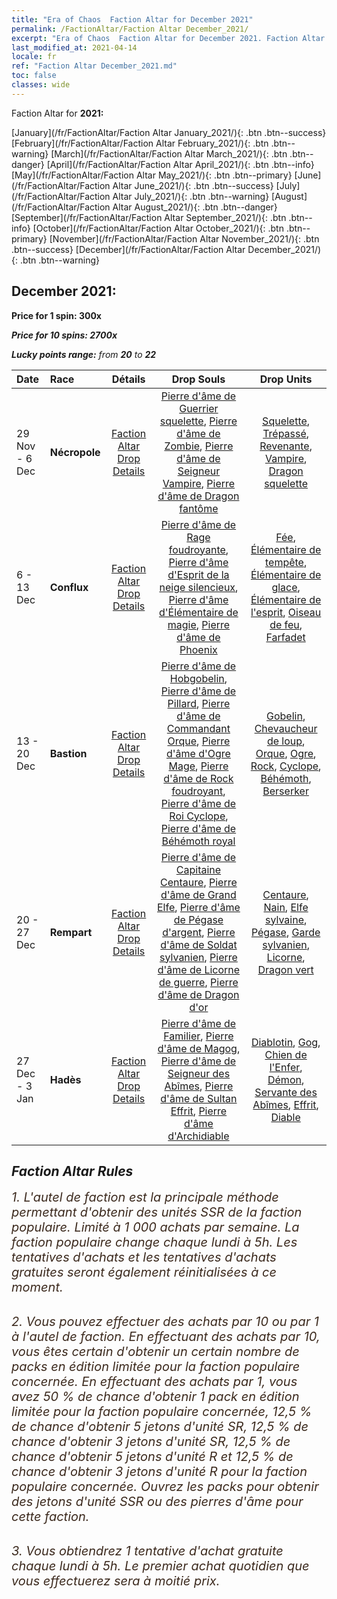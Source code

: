 ```yaml
---
title: "Era of Chaos  Faction Altar for December 2021"
permalink: /FactionAltar/Faction Altar December_2021/
excerpt: "Era of Chaos  Faction Altar for December 2021. Faction Altar is the primary method for obtaining SSR units from the popular faction. Limited to 1,000 purchases each week. The popular faction changes at 05:00 every Monday. Purchase attempts and free purchase attempts will also reset then."
last_modified_at: 2021-04-14
locale: fr
ref: "Faction Altar December_2021.md"
toc: false
classes: wide
---
```


  Faction Altar for **2021:**

  [January](/fr/FactionAltar/Faction Altar January_2021/){: .btn .btn--success} [February](/fr/FactionAltar/Faction Altar February_2021/){: .btn .btn--warning} [March](/fr/FactionAltar/Faction Altar March_2021/){: .btn .btn--danger} [April](/fr/FactionAltar/Faction Altar April_2021/){: .btn .btn--info} [May](/fr/FactionAltar/Faction Altar May_2021/){: .btn .btn--primary} [June](/fr/FactionAltar/Faction Altar June_2021/){: .btn .btn--success} [July](/fr/FactionAltar/Faction Altar July_2021/){: .btn .btn--warning} [August](/fr/FactionAltar/Faction Altar August_2021/){: .btn .btn--danger} [September](/fr/FactionAltar/Faction Altar September_2021/){: .btn .btn--info} [October](/fr/FactionAltar/Faction Altar October_2021/){: .btn .btn--primary} [November](/fr/FactionAltar/Faction Altar November_2021/){: .btn .btn--success} [December](/fr/FactionAltar/Faction Altar December_2021/){: .btn .btn--warning} 

## December 2021:

  **Price for 1 spin: 300x** <i class="fas fa-gem"/>

  **Price for 10 spins: 2700x** <i class="fas fa-gem"/>

  **Lucky points range:** from **20** to **22**

  |    Date    |  Race  |  Détails  |   Drop Souls   | Drop Units |
  |:-----------|:-------|:---------:|:--------------:|:----------:|
  | 29 Nov - 6 Dec | **Nécropole** | [Faction Altar Drop Details](/fr/FactionAltar/DROP_104/) | [Pierre d'âme de Guerrier squelette](/fr/Items/unt_297/), [Pierre d'âme de Zombie](/fr/Items/unt_298/), [Pierre d'âme de Seigneur Vampire](/fr/Items/unt_300/), [Pierre d'âme de Dragon fantôme](/fr/Items/unt_303/) | [Squelette](/fr/Items/unt_208/), [Trépassé](/fr/Items/unt_209/), [Revenante](/fr/Items/unt_210/), [Vampire](/fr/Items/unt_211/), [Dragon squelette](/fr/Items/unt_214/) | 
  | 6 - 13 Dec | **Conflux** | [Faction Altar Drop Details](/fr/FactionAltar/DROP_109/) | [Pierre d'âme de Rage foudroyante](/fr/Items/unt_344/), [Pierre d'âme d'Esprit de la neige silencieux](/fr/Items/unt_345/), [Pierre d'âme d'Élémentaire de magie](/fr/Items/unt_347/), [Pierre d'âme de Phoenix](/fr/Items/unt_348/) | [Fée](/fr/Items/unt_262/), [Élémentaire de tempête](/fr/Items/unt_263/), [Élémentaire de glace](/fr/Items/unt_264/), [Élémentaire de l'esprit](/fr/Items/unt_267/), [Oiseau de feu](/fr/Items/unt_268/), [Farfadet](/fr/Items/unt_270/) | 
  | 13 - 20 Dec | **Bastion** | [Faction Altar Drop Details](/fr/FactionAltar/DROP_103/) | [Pierre d'âme de Hobgobelin](/fr/Items/unt_305/), [Pierre d'âme de Pillard](/fr/Items/unt_306/), [Pierre d'âme de Commandant Orque](/fr/Items/unt_307/), [Pierre d'âme d'Ogre Mage](/fr/Items/unt_308/), [Pierre d'âme de Rock foudroyant](/fr/Items/unt_309/), [Pierre d'âme de Roi Cyclope](/fr/Items/unt_310/), [Pierre d'âme de Béhémoth royal](/fr/Items/unt_311/) | [Gobelin](/fr/Items/unt_217/), [Chevaucheur de loup](/fr/Items/unt_218/), [Orque](/fr/Items/unt_219/), [Ogre](/fr/Items/unt_220/), [Rock](/fr/Items/unt_221/), [Cyclope](/fr/Items/unt_222/), [Béhémoth](/fr/Items/unt_223/), [Berserker](/fr/Items/unt_224/) | 
  | 20 - 27 Dec | **Rempart** | [Faction Altar Drop Details](/fr/FactionAltar/DROP_102/) | [Pierre d'âme de Capitaine Centaure](/fr/Items/unt_290/), [Pierre d'âme de Grand Elfe](/fr/Items/unt_291/), [Pierre d'âme de Pégase d'argent](/fr/Items/unt_292/), [Pierre d'âme de Soldat sylvanien](/fr/Items/unt_293/), [Pierre d'âme de Licorne de guerre](/fr/Items/unt_294/), [Pierre d'âme de Dragon d'or](/fr/Items/unt_295/) | [Centaure](/fr/Items/unt_199/), [Nain](/fr/Items/unt_200/), [Elfe sylvaine](/fr/Items/unt_201/), [Pégase](/fr/Items/unt_202/), [Garde sylvanien](/fr/Items/unt_203/), [Licorne](/fr/Items/unt_204/), [Dragon vert](/fr/Items/unt_205/) | 
  | 27 Dec - 3 Jan | **Hadès** | [Faction Altar Drop Details](/fr/FactionAltar/DROP_105/) | [Pierre d'âme de Familier](/fr/Items/unt_313/), [Pierre d'âme de Magog](/fr/Items/unt_314/), [Pierre d'âme de Seigneur des Abîmes](/fr/Items/unt_316/), [Pierre d'âme de Sultan Effrit](/fr/Items/unt_317/), [Pierre d'âme d'Archidiable](/fr/Items/unt_318/) | [Diablotin](/fr/Items/unt_226/), [Gog](/fr/Items/unt_227/), [Chien de l'Enfer](/fr/Items/unt_228/), [Démon](/fr/Items/unt_229/), [Servante des Abîmes](/fr/Items/unt_230/), [Effrit](/fr/Items/unt_231/), [Diable](/fr/Items/unt_232/) | 




## Faction Altar Rules

  <span style="color: #3c2a1e;font-size:20px">1. L'autel de faction est la principale méthode permettant d'obtenir des unités SSR de la faction populaire. Limité à 1 000 achats par semaine. La faction populaire change chaque lundi à 5h. Les tentatives d'achats et les tentatives d'achats gratuites seront également réinitialisées à ce moment. </span><br/>

<br/>  <span style="color: #3c2a1e;font-size:20px">2. Vous pouvez effectuer des achats par 10 ou par 1 à l'autel de faction. En effectuant des achats par 10, vous êtes certain d'obtenir un certain nombre de packs en édition limitée pour la faction populaire concernée. En effectuant des achats par 1, vous avez 50 % de chance d'obtenir 1 pack en édition limitée pour la faction populaire concernée, 12,5 % de chance d'obtenir 5 jetons d'unité SR, 12,5 % de chance d'obtenir 3 jetons d'unité SR, 12,5 % de chance d'obtenir 5 jetons d'unité R et 12,5 % de chance d'obtenir 3 jetons d'unité R pour la faction populaire concernée. Ouvrez les packs pour obtenir des jetons d'unité SSR ou des pierres d'âme pour cette faction.</span><br/>

<br/>  <span style="color: #3c2a1e;font-size:20px">3. Vous obtiendrez 1 tentative d'achat gratuite chaque lundi à 5h. Le premier achat quotidien que vous effectuerez sera à moitié prix.</span><br/>

<br/>